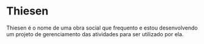 # Thiesen

Thiesen é o nome de uma obra social que frequento e estou desenvolvendo um projeto de gerenciamento das atividades para ser utilizado por ela.
